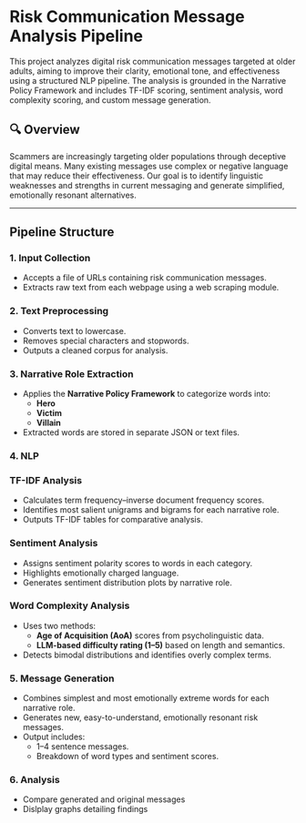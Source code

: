 # Risk Communication Message Analysis Pipeline

This project analyzes digital risk communication messages targeted at older adults, aiming to improve their clarity, emotional tone, and effectiveness using a structured NLP pipeline. The analysis is grounded in the Narrative Policy Framework and includes TF-IDF scoring, sentiment analysis, word complexity scoring, and custom message generation.

## 🔍 Overview

Scammers are increasingly targeting older populations through deceptive digital means. Many existing messages use complex or negative language that may reduce their effectiveness. Our goal is to identify linguistic weaknesses and strengths in current messaging and generate simplified, emotionally resonant alternatives.

---

## Pipeline Structure

### 1. Input Collection
- Accepts a file of URLs containing risk communication messages.
- Extracts raw text from each webpage using a web scraping module.

### 2. Text Preprocessing
- Converts text to lowercase.
- Removes special characters and stopwords.
- Outputs a cleaned corpus for analysis.

### 3. Narrative Role Extraction
- Applies the **Narrative Policy Framework** to categorize words into:
  - **Hero**
  - **Victim**
  - **Villain**
- Extracted words are stored in separate JSON or text files.

### 4. NLP
### TF-IDF Analysis
- Calculates term frequency–inverse document frequency scores.
- Identifies most salient unigrams and bigrams for each narrative role.
- Outputs TF-IDF tables for comparative analysis.

### Sentiment Analysis
- Assigns sentiment polarity scores to words in each category.
- Highlights emotionally charged language.
- Generates sentiment distribution plots by narrative role.

### Word Complexity Analysis
- Uses two methods:
  - **Age of Acquisition (AoA)** scores from psycholinguistic data.
  - **LLM-based difficulty rating (1–5)** based on length and semantics.
- Detects bimodal distributions and identifies overly complex terms.

### 5. Message Generation
- Combines simplest and most emotionally extreme words for each narrative role.
- Generates new, easy-to-understand, emotionally resonant risk messages.
- Output includes:
  - 1–4 sentence messages.
  - Breakdown of word types and sentiment scores.

### 6. Analysis
- Compare generated and original messages
- Dislplay graphs detailing findings
